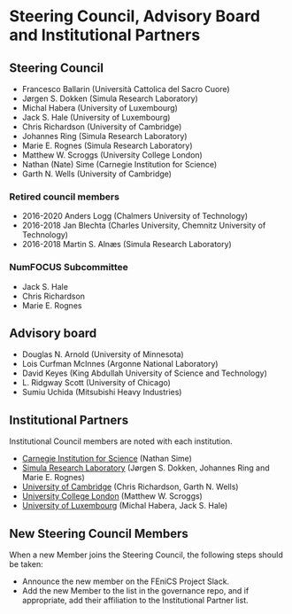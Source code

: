 # Steering Council, Advisory Board and Institutional Partners


## Steering Council

- Francesco Ballarin (Università Cattolica del Sacro Cuore)
- Jørgen S. Dokken (Simula Research Laboratory)
- Michal Habera (University of Luxembourg)
- Jack S. Hale (University of Luxembourg)
- Chris Richardson (University of Cambridge)
- Johannes Ring (Simula Research Laboratory)
- Marie E. Rognes (Simula Research Laboratory)
- Matthew W. Scroggs (University College London)
- Nathan (Nate) Sime (Carnegie Institution for Science)
- Garth N. Wells (University of Cambridge)

### Retired council members

- 2016-2020 Anders Logg (Chalmers University of Technology)
- 2016-2018 Jan Blechta (Charles University, Chemnitz University of Technology)
- 2016-2018 Martin S. Alnæs (Simula Research Laboratory)

### NumFOCUS Subcommittee

- Jack S. Hale
- Chris Richardson
- Marie E. Rognes

## Advisory board

- Douglas N. Arnold (University of Minnesota)
- Lois Curfman McInnes (Argonne National Laboratory)
- David Keyes (King Abdullah University of Science and Technology)
- L. Ridgway Scott (University of Chicago)
- Sumiu Uchida (Mitsubishi Heavy Industries)

## Institutional Partners

Institutional Council members are noted with each institution.

- [Carnegie Institution for Science](https://carnegiescience.edu) (Nathan Sime)
- [Simula Research Laboratory](http://www.simula.no/) (Jørgen S. Dokken,
  Johannes Ring and Marie E. Rognes)
- [University of Cambridge](http://www.cam.ac.uk/) (Chris Richardson,
  Garth N. Wells)
- [University College London](http://www.ucl.ac.uk/) (Matthew W. Scroggs)
- [University of Luxembourg](http://www.uni.lu/) (Michal Habera, Jack S. Hale)


## New Steering Council Members

When a new Member joins the Steering Council, the following steps
should be taken:

- Announce the new member on the FEniCS Project Slack.
- Add the new Member to the list in the governance repo, and if
  appropriate, add their affiliation to the Institutional Partner list.
